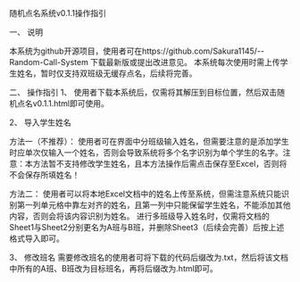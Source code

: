 随机点名系统v0.1.1操作指引

一、	说明

本系统为github开源项目，使用者可在https://github.com/Sakura1145/--Random-Call-System 下载最新版或提出改进意见。
本系统每次使用时需上传学生姓名，暂时仅支持双班级无缓存点名，后续将完善。

二、	操作指引
1、 使用者下载本系统后，仅需将其解压到目标位置，然后双击随机点名v0.1.1.html即可使用。

2、	导入学生姓名

方法一（不推荐）：
使用者可在界面中分班级输入姓名，但需要注意的是添加学生时应单次仅输入一个姓名，否则会导致系统将多个名字识别为单个学生的名字。注意：本方法暂不支持修改学生姓名，且本方法操作后需点击保存至Excel，否则将不会保存所填姓名！

方法二：
使用者可以将本地Excel文档中的姓名上传至系统，但需注意系统只能识别第一列单元格中靠左对齐的姓名，且第一列中只能保留学生姓名，不能添加其他内容，否则会将该内容识别为姓名。
进行多班级导入姓名时，仅需将文档的Sheet1与Sheet2分别更名为A班与B班，并删除Sheet3（后续会完善）后按上述格式导入即可。

3、	修改班名
需要修改班名的使用者可将下载的代码后缀改为.txt，然后将该文档中所有的A班、B班改为目标班名，再将后缀改为.html即可。
